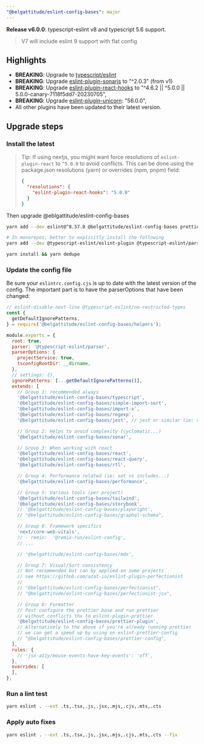 ```yaml
---
"@belgattitude/eslint-config-bases": major
---
```


**Release v6.0.0**: typescript-eslint v8 and typescript 5.6 support.

> V7 will include eslint 9 support with flat config

## Highlights

- **BREAKING**: Upgrade to [typescript/eslint](https://typescript-eslint.io/blog/announcing-typescript-eslint-v8)
- **BREAKING**: Upgrade [eslint-plugin-sonarjs](https://github.com/SonarSource/SonarJS/blob/master/packages/jsts/src/rules/README.md) to "^2.0.3" (from v1)
- **BREAKING**: Upgrade [eslint-plugin-react-hooks](https://github.com/facebook/react/blob/main/packages/eslint-plugin-react-hooks/CHANGELOG.md) to "^4.6.2 || ^5.0.0 || 5.0.0-canary-7118f5dd7-20230705",
- **BREAKING**: Upgrade [eslint-plugin-unicorn](https://github.com/sindresorhus/eslint-plugin-unicorn): "56.0.0",
- All other plugins have been updated to their latest version.

## Upgrade steps

### Install the latest

> Tip: If using nextjs, you might want force resolutions of `eslint-plugin-react` to `^5.0.0` to avoid conflicts.
> This can be done using the package.json resolutions (yarn) or overrides (npm, pnpm) field:
> 
> ```json
> {
>   "resolutions": {
>     "eslint-plugin-react-hooks": "5.0.0"
>   }
> }
> ```
>

Then upgrade @eblgattitude/eslint-config-bases

```bash
yarn add --dev eslint@^8.57.0 @belgattitude/eslint-config-bases prettier

# In monorepos, better to explicitly install the following
yarn add --dev @typescript-eslint/eslint-plugin @typescript-eslint/parser

yarn install && yarn dedupe
```

### Update the config file

Be sure your `eslintrc.config.cjs` is up to date with the latest version of the config.
The important part is to have the parserOptions that have been changed:

```js
// eslint-disable-next-line @typescript-eslint/no-restricted-types
const {
  getDefaultIgnorePatterns,
} = require('@belgattitude/eslint-config-bases/helpers');

module.exports = {
  root: true,
  parser: '@typescript-eslint/parser',
  parserOptions: {
    projectService: true,
    tsconfigRootDir: __dirname,
  },
  // settings: {},
  ignorePatterns: [...getDefaultIgnorePatterns()],
  extends: [
    // Group 1: recommended always
    '@belgattitude/eslint-config-bases/typescript',
    '@belgattitude/eslint-config-bases/simple-import-sort',
    '@belgattitude/eslint-config-bases/import-x',
    '@belgattitude/eslint-config-bases/regexp',
    '@belgattitude/eslint-config-bases/jest', // jest or similar (ie: vitest)

    // Group 2: Helps to avoid complexity (cyclomatic...)
    '@belgattitude/eslint-config-bases/sonar',

    // Group 3: When working with react
    '@belgattitude/eslint-config-bases/react',
    '@belgattitude/eslint-config-bases/react-query',
    '@belgattitude/eslint-config-bases/rtl',

    // Group 4: Performance related (ie: set vs includes...)
    '@belgattitude/eslint-config-bases/performance',

    // Group 5: Various tools (per project)
    '@belgattitude/eslint-config-bases/tailwind',
    '@belgattitude/eslint-config-bases/storybook',
    // '@belgattitude/eslint-config-bases/playwright',
    // "@belgattitude/eslint-config-bases/graphql-schema",

    // Group 6: Framework specifics
    'next/core-web-vitals',
    // - remix:  '@remix-run/eslint-config',
    // ...

    // '@belgattitude/eslint-config-bases/mdx',

    // Group 7: Visual/Sort consistency
    // Not recommended but can by applied on some projects
    // see https://github.com/azat-io/eslint-plugin-perfectionist
    //
    // "@belgattitude/eslint-config-bases/perfectionist",
    // "@belgattitude/eslint-config-bases/perfectionist-jsx",

    // Group 8: Formatter
    // Post configure the prettier base and run prettier
    // without conflicts thx to eslint-plugin-prettier
    '@belgattitude/eslint-config-bases/prettier-plugin',
    // Alternatively to the above if you're already running prettier
    // we can get a speed up by using on eslint-prettier-config
    // "@belgattitude/eslint-config-bases/prettier-config",
  ],
  rules: {
    // 'jsx-a11y/mouse-events-have-key-events': 'off',
  },
  overrides: [
  ],
};
```

### Run a lint test

```bash
yarn eslint . --ext .ts,.tsx,.js,.jsx,.mjs,.cjs,.mts,.cts
```

### Apply auto fixes


```bash
yarn eslint . --ext .ts,.tsx,.js,.jsx,.mjs,.cjs,.mts,.cts --fix
```
